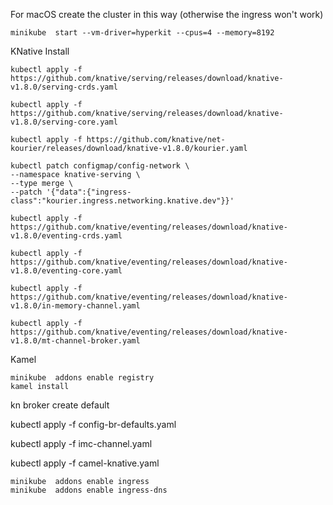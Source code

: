 For macOS create the cluster in this way (otherwise the ingress won't work)

```shell
minikube  start --vm-driver=hyperkit --cpus=4 --memory=8192
```
KNative Install
```shell
kubectl apply -f https://github.com/knative/serving/releases/download/knative-v1.8.0/serving-crds.yaml

kubectl apply -f https://github.com/knative/serving/releases/download/knative-v1.8.0/serving-core.yaml

kubectl apply -f https://github.com/knative/net-kourier/releases/download/knative-v1.8.0/kourier.yaml

kubectl patch configmap/config-network \
--namespace knative-serving \
--type merge \
--patch '{"data":{"ingress-class":"kourier.ingress.networking.knative.dev"}}'

kubectl apply -f https://github.com/knative/eventing/releases/download/knative-v1.8.0/eventing-crds.yaml

kubectl apply -f https://github.com/knative/eventing/releases/download/knative-v1.8.0/eventing-core.yaml

kubectl apply -f https://github.com/knative/eventing/releases/download/knative-v1.8.0/in-memory-channel.yaml

kubectl apply -f https://github.com/knative/eventing/releases/download/knative-v1.8.0/mt-channel-broker.yaml
```

Kamel 

```
minikube  addons enable registry
kamel install
```

kn broker create default

kubectl apply -f config-br-defaults.yaml

kubectl apply -f imc-channel.yaml

kubectl apply -f camel-knative.yaml

```
minikube  addons enable ingress
minikube  addons enable ingress-dns
``` 
